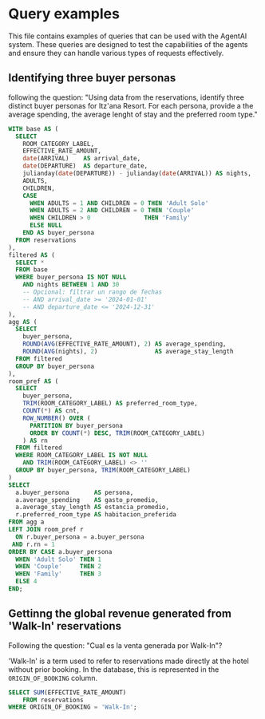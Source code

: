 # Query examples
This file contains examples of queries that can be used with the AgentAI system. These queries are designed to test the capabilities of the agents and ensure they can handle various types of requests effectively.

## Identifying three buyer personas
following the question: "Using data from the reservations, identify three distinct buyer personas for Itz'ana Resort. For each persona, provide a the average spending, the average lenght of stay and the preferred room type."

``` sql
WITH base AS (
  SELECT
    ROOM_CATEGORY_LABEL,
    EFFECTIVE_RATE_AMOUNT,
    date(ARRIVAL)    AS arrival_date,
    date(DEPARTURE)  AS departure_date,
    julianday(date(DEPARTURE)) - julianday(date(ARRIVAL)) AS nights,
    ADULTS,
    CHILDREN,
    CASE
      WHEN ADULTS = 1 AND CHILDREN = 0 THEN 'Adult Solo'
      WHEN ADULTS = 2 AND CHILDREN = 0 THEN 'Couple'
      WHEN CHILDREN > 0               THEN 'Family'
      ELSE NULL
    END AS buyer_persona
  FROM reservations
),
filtered AS (
  SELECT *
  FROM base
  WHERE buyer_persona IS NOT NULL
    AND nights BETWEEN 1 AND 30
    -- Opcional: filtrar un rango de fechas
    -- AND arrival_date >= '2024-01-01'
    -- AND departure_date <= '2024-12-31'
),
agg AS (
  SELECT
    buyer_persona,
    ROUND(AVG(EFFECTIVE_RATE_AMOUNT), 2) AS average_spending,
    ROUND(AVG(nights), 2)                AS average_stay_length
  FROM filtered
  GROUP BY buyer_persona
),
room_pref AS (
  SELECT
    buyer_persona,
    TRIM(ROOM_CATEGORY_LABEL) AS preferred_room_type,
    COUNT(*) AS cnt,
    ROW_NUMBER() OVER (
      PARTITION BY buyer_persona
      ORDER BY COUNT(*) DESC, TRIM(ROOM_CATEGORY_LABEL)
    ) AS rn
  FROM filtered
  WHERE ROOM_CATEGORY_LABEL IS NOT NULL
    AND TRIM(ROOM_CATEGORY_LABEL) <> ''
  GROUP BY buyer_persona, TRIM(ROOM_CATEGORY_LABEL)
)
SELECT
  a.buyer_persona       AS persona,
  a.average_spending    AS gasto_promedio,
  a.average_stay_length AS estancia_promedio,
  r.preferred_room_type AS habitacion_preferida
FROM agg a
LEFT JOIN room_pref r
  ON r.buyer_persona = a.buyer_persona
 AND r.rn = 1
ORDER BY CASE a.buyer_persona
  WHEN 'Adult Solo' THEN 1
  WHEN 'Couple'     THEN 2
  WHEN 'Family'     THEN 3
  ELSE 4
END;
```

## Gettinng the global revenue generated from 'Walk-In' reservations
Following the question: "Cual es la venta generada por Walk-In"?

'Walk-In' is a term used to refer to reservations made directly at the hotel without prior booking. In the database, this is represented in the `ORIGIN_OF_BOOKING` column.

``` sql
SELECT SUM(EFFECTIVE_RATE_AMOUNT)
    FROM reservations
WHERE ORIGIN_OF_BOOKING = 'Walk‑In';
```
